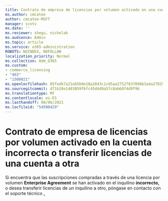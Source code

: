 ```yaml
---
title: Contrato de empresa de licencias por volumen activado en una cuenta incorrecta
ms.author: cmcatee
author: cmcatee-MSFT
manager: scotv
ms.date: ''
ms.reviewer: shegu, nicholak
ms.audience: Admin
ms.topic: article
ms.service: o365-administration
ROBOTS: NOINDEX, NOFOLLOW
localization_priority: Normal
ms.collection: Adm_O365
ms.custom:
- commerce_licensing
- "463"
- "1500021"
ms.openlocfilehash: 05fedb7a21eb5b0e18a2843c1cd5aa27527837098b3a4a278298d2e92d8da6d3
ms.sourcegitcommit: d71b18e1403859fbfc45ddd9a57c8ab68f4d9f96
ms.translationtype: MT
ms.contentlocale: es-ES
ms.lasthandoff: 08/06/2021
ms.locfileid: "54500429"
---
```

# <a name="volume-licensing-enterprise-agreement-activated-on-the-wrong-account-or-transferring-licenses-from-one-account-to-another"></a>Contrato de empresa de licencias por volumen activado en la cuenta incorrecta o transferir licencias de una cuenta a otra

Si encuentra que las suscripciones compradas a través de una licencia por volumen **Enterprise Agreement**  se han activado en el inquilino **incorrecto,** o desea transferir licencias de un inquilino a otro, póngase en contacto con el soporte técnico [.](https://go.microsoft.com/fwlink/p/?linkid=518322)